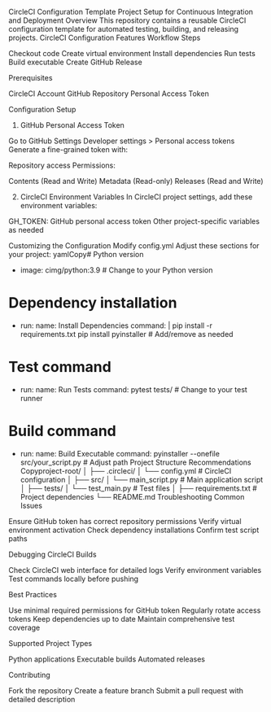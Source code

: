 CircleCI Configuration Template
Project Setup for Continuous Integration and Deployment
Overview
This repository contains a reusable CircleCI configuration template for automated testing, building, and releasing projects.
CircleCI Configuration Features
Workflow Steps

Checkout code
Create virtual environment
Install dependencies
Run tests
Build executable
Create GitHub Release

Prerequisites

CircleCI Account
GitHub Repository
Personal Access Token

Configuration Setup
1. GitHub Personal Access Token

Go to GitHub Settings
Developer settings > Personal access tokens
Generate a fine-grained token with:

Repository access
Permissions:

Contents (Read and Write)
Metadata (Read-only)
Releases (Read and Write)



2. CircleCI Environment Variables
In CircleCI project settings, add these environment variables:

GH_TOKEN: GitHub personal access token
Other project-specific variables as needed

Customizing the Configuration
Modify config.yml
Adjust these sections for your project:
yamlCopy# Python version
- image: cimg/python:3.9  # Change to your Python version

# Dependency installation
- run:
    name: Install Dependencies
    command: |
      pip install -r requirements.txt
      pip install pyinstaller  # Add/remove as needed

# Test command
- run:
    name: Run Tests
    command: pytest tests/  # Change to your test runner

# Build command
- run:
    name: Build Executable
    command: pyinstaller --onefile src/your_script.py  # Adjust path
Project Structure Recommendations
Copyproject-root/
│
├── .circleci/
│   └── config.yml      # CircleCI configuration
│
├── src/
│   └── main_script.py  # Main application script
│
├── tests/
│   └── test_main.py    # Test files
│
├── requirements.txt    # Project dependencies
└── README.md
Troubleshooting
Common Issues

Ensure GitHub token has correct repository permissions
Verify virtual environment activation
Check dependency installations
Confirm test script paths

Debugging CircleCI Builds

Check CircleCI web interface for detailed logs
Verify environment variables
Test commands locally before pushing

Best Practices

Use minimal required permissions for GitHub token
Regularly rotate access tokens
Keep dependencies up to date
Maintain comprehensive test coverage

Supported Project Types

Python applications
Executable builds
Automated releases

Contributing

Fork the repository
Create a feature branch
Submit a pull request with detailed description
